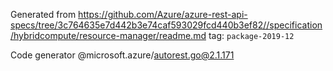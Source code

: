 Generated from https://github.com/Azure/azure-rest-api-specs/tree/3c764635e7d442b3e74caf593029fcd440b3ef82//specification/hybridcompute/resource-manager/readme.md tag: `package-2019-12`

Code generator @microsoft.azure/autorest.go@2.1.171


